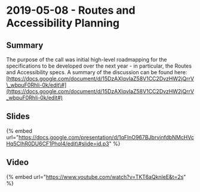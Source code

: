 # 2019-05-08 - Routes and Accessibility Planning

## Summary

The purpose of the call was initial high-level roadmapping for the specifications to be developed over the next year - in particular, the Routes and Accessibility specs. A summary of the discussion can be found here: [https://docs.google.com/document/d/15DzAXlqvIaZ58V1CC2DvzHW2jQrrV\_wbpuF0Rhli-0k/edit\#](https://docs.google.com/document/d/15DzAXlqvIaZ58V1CC2DvzHW2jQrrV_wbpuF0Rhli-0k/edit#)

## Slides

{% embed url="https://docs.google.com/presentation/d/1qFlnO967BJbrvjnfdbNMcHVcHq5ClhR0DU6CF1Phol4/edit\#slide=id.p3" %}



## Video 

{% embed url="https://www.youtube.com/watch?v=TKT6aQknleE&t=2s" %}




